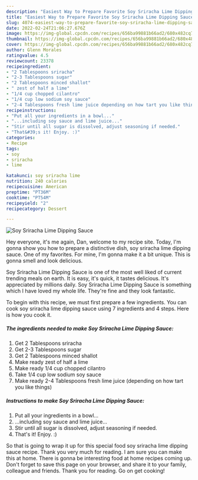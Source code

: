 ```yaml
---
description: "Easiest Way to Prepare Favorite Soy Sriracha Lime Dipping Sauce"
title: "Easiest Way to Prepare Favorite Soy Sriracha Lime Dipping Sauce"
slug: 4074-easiest-way-to-prepare-favorite-soy-sriracha-lime-dipping-sauce
date: 2022-02-24T21:06:27.676Z
image: https://img-global.cpcdn.com/recipes/656ba99881b66ad2/680x482cq70/soy-sriracha-lime-dipping-sauce-recipe-main-photo.jpg
thumbnail: https://img-global.cpcdn.com/recipes/656ba99881b66ad2/680x482cq70/soy-sriracha-lime-dipping-sauce-recipe-main-photo.jpg
cover: https://img-global.cpcdn.com/recipes/656ba99881b66ad2/680x482cq70/soy-sriracha-lime-dipping-sauce-recipe-main-photo.jpg
author: Glenn Morales
ratingvalue: 4.5
reviewcount: 23378
recipeingredient:
- "2 Tablespoons sriracha"
- "2-3 Tablespoons sugar"
- "2 Tablespoons minced shallot"
- " zest of half a lime"
- "1/4 cup chopped cilantro"
- "1/4 cup low sodium soy sauce"
- "2-4 Tablespoons fresh lime juice depending on how tart you like things"
recipeinstructions:
- "Put all your ingredients in a bowl..."
- "...including soy sauce and lime juice..."
- "Stir until all sugar is dissolved, adjust seasoning if needed."
- "That&#39;s it! Enjoy. :)"
categories:
- Recipe
tags:
- soy
- sriracha
- lime

katakunci: soy sriracha lime 
nutrition: 240 calories
recipecuisine: American
preptime: "PT36M"
cooktime: "PT54M"
recipeyield: "2"
recipecategory: Dessert

---
```



![Soy Sriracha Lime Dipping Sauce](https://img-global.cpcdn.com/recipes/656ba99881b66ad2/680x482cq70/soy-sriracha-lime-dipping-sauce-recipe-main-photo.jpg)

Hey everyone, it's me again, Dan, welcome to my recipe site. Today, I'm gonna show you how to prepare a distinctive dish, soy sriracha lime dipping sauce. One of my favorites. For mine, I'm gonna make it a bit unique. This is gonna smell and look delicious.

Soy Sriracha Lime Dipping Sauce is one of the most well liked of current trending meals on earth. It is easy, it's quick, it tastes delicious. It's appreciated by millions daily. Soy Sriracha Lime Dipping Sauce is something which I have loved my whole life. They're fine and they look fantastic.




To begin with this recipe, we must first prepare a few ingredients. You can cook soy sriracha lime dipping sauce using 7 ingredients and 4 steps. Here is how you cook it.

<!--inarticleads1-->

##### The ingredients needed to make Soy Sriracha Lime Dipping Sauce:

1. Get 2 Tablespoons sriracha
1. Get 2-3 Tablespoons sugar
1. Get 2 Tablespoons minced shallot
1. Make ready  zest of half a lime
1. Make ready 1/4 cup chopped cilantro
1. Take 1/4 cup low sodium soy sauce
1. Make ready 2-4 Tablespoons fresh lime juice (depending on how tart you like things)




<!--inarticleads2-->

##### Instructions to make Soy Sriracha Lime Dipping Sauce:

1. Put all your ingredients in a bowl...
1. ...including soy sauce and lime juice...
1. Stir until all sugar is dissolved, adjust seasoning if needed.
1. That&#39;s it! Enjoy. :)




So that is going to wrap it up for this special food soy sriracha lime dipping sauce recipe. Thank you very much for reading. I am sure you can make this at home. There is gonna be interesting food at home recipes coming up. Don't forget to save this page on your browser, and share it to your family, colleague and friends. Thank you for reading. Go on get cooking!
